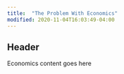 ```yaml
---
title:  "The Problem With Economics"
modified: 2020-11-04T16:03:49-04:00
---
```

## Header ##
Economics content goes here

